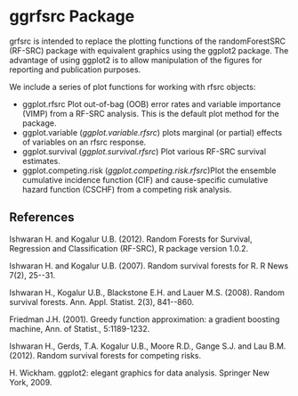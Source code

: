 ggrfsrc Package
========================================================
grfsrc is intended to replace the plotting functions of the randomForestSRC (RF-SRC) package with equivalent graphics using the ggplot2 package. The advantage of using ggplot2 is to allow manipulation of the figures  for reporting and publication purposes.

We include a series of plot functions for working  with rfsrc objects:
* ggplot.rfsrc Plot out-of-bag (OOB) error rates and variable importance (VIMP) from a RF-SRC analysis. This is the default plot method for the package.
* ggplot.variable (*ggplot.variable.rfsrc*) plots marginal (or partial) effects of variables on an rfsrc response. 
* ggplot.survival (*ggplot.survival.rfsrc*) Plot various RF-SRC survival estimates.
* ggplot.competing.risk (*ggplot.competing.risk.rfsrc*)Plot the ensemble cumulative incidence function (CIF) and cause-specific cumulative hazard function (CSCHF) from a competing risk analysis.

## References
Ishwaran H. and Kogalur U.B. (2012). Random Forests for Survival, Regression and Classification (RF-SRC), 
R package version 1.0.2.

Ishwaran H. and Kogalur U.B. (2007). Random survival forests for R. R News 7(2), 25--31.

Ishwaran H., Kogalur U.B., Blackstone E.H. and Lauer M.S. (2008). Random survival forests. Ann. Appl. Statist. 2(3), 841--860.

Friedman J.H. (2001). Greedy function approximation: a gradient boosting machine, Ann. of Statist., 5:1189-1232.

Ishwaran H., Gerds, T.A. Kogalur U.B., Moore R.D., Gange S.J. and Lau B.M. (2012). Random survival forests for competing risks.

H. Wickham. ggplot2: elegant graphics for data analysis. Springer New York, 2009.